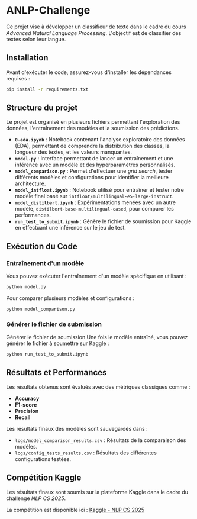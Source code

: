 # ANLP-Challenge

Ce projet vise à développer un classifieur de texte dans le cadre du cours *Advanced Natural Language Processing*. L'objectif est de classifier des textes selon leur langue.

## Installation

Avant d'exécuter le code, assurez-vous d'installer les dépendances requises :

```bash
pip install -r requirements.txt
```

## Structure du projet
Le projet est organisé en plusieurs fichiers permettant l'exploration des données, l'entraînement des modèles et la soumission des prédictions.

- **`0-eda.ipynb`** : Notebook contenant l'analyse exploratoire des données (EDA), permettant de comprendre la distribution des classes, la longueur des textes, et les valeurs manquantes.
- **`model.py`** : Interface permettant de lancer un entraînement et une inférence avec un modèle et des hyperparamètres personnalisés.
- **`model_comparison.py`** : Permet d'effectuer une *grid search*, tester différents modèles et configurations pour identifier la meilleure architecture.
- **`model_intfloat.ipynb`** : Notebook utilisé pour entraîner et tester notre modèle final basé sur `intfloat/multilingual-e5-large-instruct`.
- **`model_distilbert.ipynb`** : Expérimentations menées avec un autre modèle, `distilbert-base-multilingual-cased`, pour comparer les performances.
- **`run_test_to_submit.ipynb`** : Génère le fichier de soumission pour Kaggle en effectuant une inférence sur le jeu de test.

## Exécution du Code

### Entraînement d'un modèle
Vous pouvez exécuter l'entraînement d'un modèle spécifique en utilisant :

```bash
python model.py
```

Pour comparer plusieurs modèles et configurations :

```bash
python model_comparison.py
```

### Générer le fichier de submission

Générer le fichier de soumission
Une fois le modèle entraîné, vous pouvez générer le fichier à soumettre sur Kaggle :

```bash
python run_test_to_submit.ipynb
```

## Résultats et Performances

Les résultats obtenus sont évalués avec des métriques classiques comme :

- **Accuracy**
- **F1-score**
- **Precision**
- **Recall**

Les résultats finaux des modèles sont sauvegardés dans :

- `logs/model_comparison_results.csv` : Résultats de la comparaison des modèles.
- `logs/config_tests_results.csv` : Résultats des différentes configurations testées.

## Compétition Kaggle

Les résultats finaux sont soumis sur la plateforme Kaggle dans le cadre du challenge *NLP CS 2025*.

La compétition est disponible ici : [Kaggle - NLP CS 2025](https://www.kaggle.com/competitions/nlp-cs-2025)




